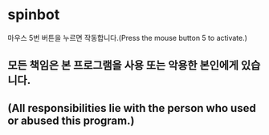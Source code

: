 # spinbot

마우스 5번 버튼을 누르면 작동합니다.(Press the mouse button 5 to activate.)

## 모든 책임은 본 프로그램을 사용 또는 악용한 본인에게 있습니다.
## (All responsibilities lie with the person who used or abused this program.)
